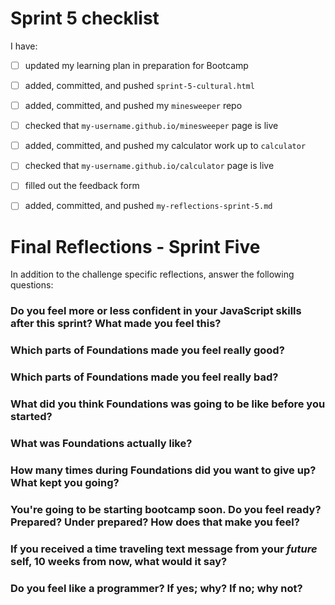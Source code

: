 # Sprint 5 checklist

I have:
- [ ] updated my learning plan in preparation for Bootcamp
- [ ] added, committed, and pushed `sprint-5-cultural.html`
- [ ] added, committed, and pushed my `minesweeper` repo
- [ ] checked that `my-username.github.io/minesweeper` page is live
- [ ] added, committed, and pushed my calculator work up to `calculator`
- [ ] checked that `my-username.github.io/calculator` page is live
- [ ] filled out the feedback form
- [ ] added, committed, and pushed `my-reflections-sprint-5.md`




# Final Reflections - Sprint Five 

In addition to the challenge specific reflections, answer the following questions:

### Do you feel more or less confident in your JavaScript skills after this sprint? What made you feel this?



### Which parts of Foundations made you feel really good?



### Which parts of Foundations made you feel really bad?



### What did you think Foundations was going to be like before you started?




### What was Foundations actually like?




### How many times during Foundations did you want to give up? What kept you going?




### You're going to be starting bootcamp soon. Do you feel ready? Prepared? Under prepared? How does that make you feel?




### If you received a time traveling text message from your _future_ self, 10 weeks from now, what would it say?




### Do you feel like a programmer? If yes; why? If no; why not?


